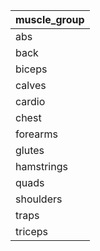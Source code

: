 | muscle_group |
| ------------ |
| abs          |
| back          
| biceps       |
| calves       |
| cardio       |
| chest        |
| forearms     |
| glutes       |
| hamstrings   |
| quads        |
| shoulders    |
| traps        |
| triceps      |